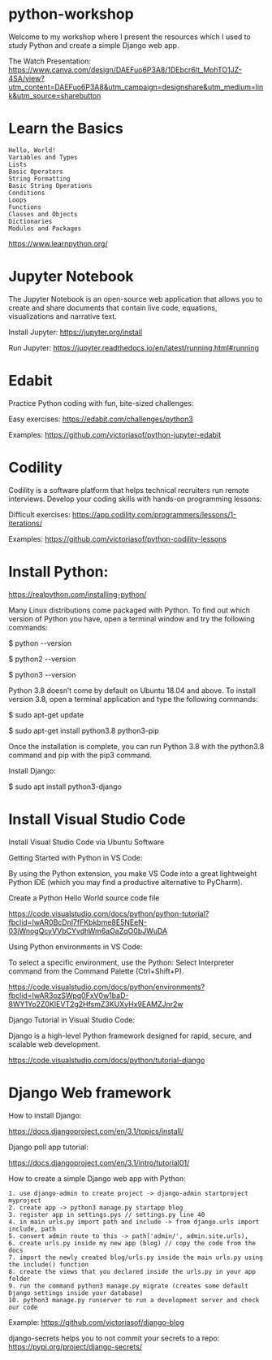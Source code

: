 # python-workshop

Welcome to my workshop where I present the resources which I used to study Python and create a simple Django web app.

The Watch Presentation:
https://www.canva.com/design/DAEFuo6P3A8/1DEbcr6It_MohTO1JZ-4SA/view?utm_content=DAEFuo6P3A8&utm_campaign=designshare&utm_medium=link&utm_source=sharebutton


# Learn the Basics

    Hello, World!
    Variables and Types
    Lists
    Basic Operators
    String Formatting
    Basic String Operations
    Conditions
    Loops
    Functions
    Classes and Objects
    Dictionaries
    Modules and Packages

https://www.learnpython.org/

# Jupyter Notebook

The Jupyter Notebook is an open-source web application that allows you to create and share documents that contain live code, equations, visualizations and narrative text.

Install Jupyter: https://jupyter.org/install

Run Jupyter: https://jupyter.readthedocs.io/en/latest/running.html#running

# Edabit 

Practice Python coding with fun, bite-sized challenges:

Easy exercises: https://edabit.com/challenges/python3

Examples: https://github.com/victoriasof/python-jupyter-edabit

# Codility 

Codility is a software platform that helps technical recruiters run remote interviews. Develop your coding skills with hands-on programming lessons:

Difficult exercises: https://app.codility.com/programmers/lessons/1-iterations/

Examples: https://github.com/victoriasof/python-codility-lessons


# Install Python: 

https://realpython.com/installing-python/

Many Linux distributions come packaged with Python. To find out which version of Python you have, open a terminal window and try the following commands:

$ python --version

$ python2 --version

$ python3 --version


Python 3.8 doesn’t come by default on Ubuntu 18.04 and above. To install version 3.8, open a terminal application and type the following commands:

$ sudo apt-get update

$ sudo apt-get install python3.8 python3-pip

Once the installation is complete, you can run Python 3.8 with the python3.8 command and pip with the pip3 command.


Install Django:

$ sudo apt install python3-django


# Install Visual Studio Code 

Install Visual Studio Code via Ubuntu Software


Getting Started with Python in VS Code: 

By using the Python extension, you make VS Code into a great lightweight Python IDE (which you may find a productive alternative to PyCharm).


Create a Python Hello World source code file

https://code.visualstudio.com/docs/python/python-tutorial?fbclid=IwAR0BcDnl7fFKbkbme8E5NEeN-03jWnogQcyVVbCYvdhWm6aOaZqO0bJWuDA


Using Python environments in VS Code:

To select a specific environment, use the Python: Select Interpreter command from the Command Palette (Ctrl+Shift+P).

https://code.visualstudio.com/docs/python/environments?fbclid=IwAR3ozSWpq0FxV0w1baD-8WY1Yo2Z0KIEVT2g2HfsmZ3KUXyHx9EAMZJnr2w


Django Tutorial in Visual Studio Code:

Django is a high-level Python framework designed for rapid, secure, and scalable web development. 

https://code.visualstudio.com/docs/python/tutorial-django


# Django Web framework 


How to install Django:

https://docs.djangoproject.com/en/3.1/topics/install/


Django poll app tutorial:

https://docs.djangoproject.com/en/3.1/intro/tutorial01/


How to create a simple Django web app with Python:

    1. use django-admin to create project -> django-admin startproject myproject
    2. create app -> python3 manage.py startapp blog
    3. register app in settings.pys // settings.py line 40
    4. in main urls.py import path and include -> from django.urls import include, path
    5. convert admin route to this -> path('admin/', admin.site.urls),
    6. create urls.py inside my new app (blog) // copy the code from the docs
    7. import the newly created blog/urls.py inside the main urls.py using the include() function
    8. create the views that you declared inside the urls.py in your app folder
    9. run the command python3 manage.py migrate (creates some default Django settings inside your database)
    10. python3 manage.py runserver to run a development server and check our code


Example: https://github.com/victoriasof/django-blog


django-secrets helps you to not commit your secrets to a repo: https://pypi.org/project/django-secrets/


